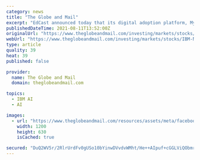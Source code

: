 ```yaml
---
category: news
title: "The Globe and Mail"
excerpt: "EdCast announced today that its digital adoption platform, MyGuide by EdCast, has now launched new self-serve support features utilizing the advanced AI capabilities of IBM Watson to bring future ..."
publishedDateTime: 2021-08-11T13:52:00Z
originalUrl: "https://www.theglobeandmail.com/investing/markets/stocks/IBM-N/pressreleases/2225844/"
webUrl: "https://www.theglobeandmail.com/investing/markets/stocks/IBM-N/pressreleases/2225844/"
type: article
quality: 39
heat: 39
published: false

provider:
  name: The Globe and Mail
  domain: theglobeandmail.com

topics:
  - IBM AI
  - AI

images:
  - url: "https://www.theglobeandmail.com/resources/assets/meta/facebook-1200x630.png"
    width: 1200
    height: 630
    isCached: true

secured: "DuQ2WV5r/2RlrUrdFv0gUSo10bYinwDVvdvWMht/He++AIpuf+cGGLViQObmrpgUy149C55hOBhGn095deMvssBoj7IazfqtEoJr1ZYMzJsboQAk+GVGACNyW770TpfN23N+ZN2BuG/4OdBtaC+KKMBR4rvFBOb7pzeG0gjKD9oKu8TYELRfO6Mz7yE684PzIhJV7DLAfuj/Haj7RN4zJ2AnBIJ/Dh/zb9r+TiEC6QRfa0Z4hCg4b63WmI/YQ8c3f9QyfpKDWf/Wmak5Pr19Y+lonMIDN74pRTPJ5DKbJ/farerVzY1EHPaBihALTstKF1Zz6z/nLf04ZuIEa44b9d8DZOBjKo+558vvyTRaf6Q=;5DKyrc1/oBB5Q45CVAVPmA=="
---
```



